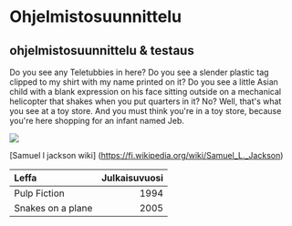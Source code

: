 # Ohjelmistosuunnittelu
## ohjelmistosuunnittelu  &amp; testaus


<!-- start slipsum code -->

Do you see any Teletubbies in here? Do you see a slender plastic tag clipped to my shirt with my name printed on it? Do you see a little Asian child with a blank expression on his face sitting outside on a mechanical helicopter that shakes when you put quarters in it? No? Well, that's what you see at a toy store. And you must think you're in a toy store, because you're here shopping for an infant named Jeb.

<!-- end slipsum code -->

![]( https://images-na.ssl-images-amazon.com/images/M/MV5BMTQ1NTQwMTYxNl5BMl5BanBnXkFtZTYwMjA1MzY1._V1_UX214_CR0,0,214,317_AL_.jpg )

[Samuel l jackson wiki] (https://fi.wikipedia.org/wiki/Samuel_L._Jackson)



| Leffa | Julkaisuvuosi |
|:------|--------------:|
| Pulp Fiction | 1994 |
| Snakes on a plane | 2005 |
